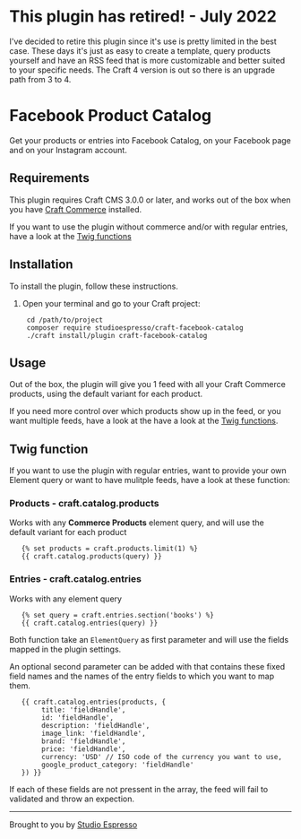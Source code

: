# This plugin has retired! - July 2022

I've decided to retire this plugin since it's use is pretty limited in the best case. These days it's just as easy to create a template, query products yourself and have an RSS feed that is more customizable and better suited to your specific needs. The Craft 4 version is out so there is an upgrade path from 3 to 4.

# Facebook Product Catalog

Get your products or entries into Facebook Catalog, on your Facebook page and on your Instagram account.

## Requirements

This plugin requires Craft CMS 3.0.0 or later, and works out of the box when you have [Craft Commerce](http://plugins.craftcms.com/commerce) installed.

If you want to use the plugin without commerce and/or with regular entries, have a look at the [Twig functions](#twig-function) 

## Installation

To install the plugin, follow these instructions.

1. Open your terminal and go to your Craft project:

        cd /path/to/project
        composer require studioespresso/craft-facebook-catalog
        ./craft install/plugin craft-facebook-catalog

## Usage
Out of the box, the plugin will give you 1 feed with all your Craft Commerce products, using the default variant for each product.

If you need more control over which products show up in the feed, or you want multiple feeds, have a look at the have a look at the [Twig functions](#twig-function). 


## Twig function
If you want to use the plugin with regular entries, want to provide your own Element query or want to have mulitple feeds, have a look at these function:

### Products - craft.catalog.products
Works with any **Commerce Products** element query, and will use the default variant for each product

       {% set products = craft.products.limit(1) %}
       {{ craft.catalog.products(query) }}

### Entries - craft.catalog.entries
Works with any element query

       {% set query = craft.entries.section('books') %}
       {{ craft.catalog.entries(query) }}

Both function take an `ElementQuery` as first parameter and will use the fields mapped in the plugin settings.

An optional second parameter can be added with that contains these fixed field names and the names of the entry fields to which you want to map them.
       
       {{ craft.catalog.entries(products, {
            title: 'fieldHandle',
            id: 'fieldHandle',
            description: 'fieldHandle',
            image_link: 'fieldHandle',
            brand: 'fieldHandle',
            price: 'fieldHandle',
            currency: 'USD' // ISO code of the currency you want to use,
            google_product_category: 'fieldHandle'
       }) }}

If each of these fields are not pressent in the array, the feed will fail to validated and throw an expection. 

---
Brought to you by [Studio Espresso](https://studioespresso.co/en)
